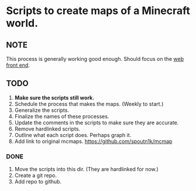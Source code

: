 # Scripts to create maps of a Minecraft world.

## NOTE
This process is generally working good enough. Should focus on the [web front 
end](./web/README.md).

## TODO
1. **Make sure the scripts still work.**
1. Schedule the process that makes the maps. (Weekly to start.)
1. Generalize the scripts.
1. Finalize the names of these processes.
1. Update the comments in the scripts to make sure they are accurate.
1. Remove hardlinked scripts.
1. Outline what each script does. Perhaps graph it.
1. Add link to original mcmaps. <https://github.com/spoutn1k/mcmap>

### DONE
1. Move the scripts into this dir.  (They are hardlinked for now.)
1. Create a git repo.
1. Add repo to github.
